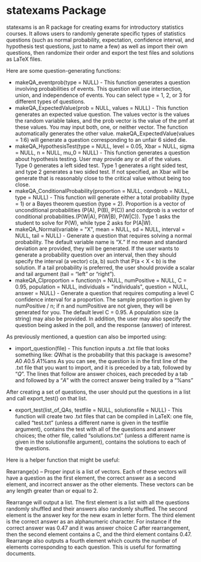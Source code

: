 # statexams Package

statexams is an R package for creating exams for introductory statistics courses. It allows users to randomly generate specific types of statistics questions (such as normal probability, expectation, confidence interval, and hypothesis test questions, just to name a few) as well as import their own questions, then randomize their order and export the test files and solutions as LaTeX files.

Here are some question-generating functions:

- makeQA_eventprob(type = NULL) - This function generates a question involving probabilities of events.  This question will use intersection, union, and independence of events.  You can select type = 1, 2, or 3 for different types of questions.
- makeQA_ExpectedValue(prob = NULL, values = NULL) - This function generates an expected value question.  The values vector is the values the random variable takes, and the prob vector is the value of the pmf at these values.  You may input both, one, or neither vector.  The function automatically generates the other value.  makeQA_ExpectedValue(values = 1:6) will generate a question corresponding to an unfair 6 sided die.
- makeQA_HypothesisTest(type = NULL, level = 0.05, Xbar = NULL, sigma = NULL, n = NULL, mu_0 = NULL) - This function generates a question about hypothesis testing.  User may provide any or all of the values.  Type 0 generates a left sided test.  Type 1 generates a right sided test, and type 2 generates a two sided test.  If not specified, an Xbar will be generate that is reasonably close to the critical value without being too close.
- makeQA_ConditionalProbability(proportion = NULL, condprob = NULL, type = NULL) - This function will generate either a total probability (type = 1) or a Bayes theorem question (type = 2).  Proportion is a vector of unconditional probabilities (P(A), P(B), P(C)) and condprob is a vector of conditional probabilities.(P(W|A), P(W|B), P(W|C)).  Type 1 asks the student to solve for P(W), while type 2 asks for P(A|W).
- makeQA_Normal(variable = "X", mean = NULL, sd = NULL, interval = NULL, tail = NULL) - Generate a question that requires solving a normal probability. The default variable name is “X.” If no mean and standard deviation are provided, they will be generated. If the user wants to generate a probability question over an interval, then they should specify the interval (a vector) c(a, b) such that P(a < X < b) is the solution. If a tail probability is preferred, the user should provide a scalar and tail argument (tail = “left” or “right”).
- makeQA_CIproportion = function(n = NULL, numPositive = NULL, C = 0.95, population = NULL, individuals = "individuals", question = NULL, answer = NULL) - Generate a question that requires computing a level C confidence interval for a proportion. The sample proportion is given by numPositive / n; if n and numPositive are not given, they will be generated for you. The default level C = 0.95. A population size (a string) may also be provided. In addition, the user may also specify the question being asked in the poll, and the response (answer) of interest.


As previously mentioned, a question can also be imported using:

- import_question(file) - This function inputs a .txt file that looks something like:
	*Q*What is the probability that this package is awesome?
	*A*0
	*A*0.5
	*A*1%ans
As you can see, the question is in the first line of the .txt file that you want to import, and it is preceded by a tab, followed by “*Q*”. The lines that follow are answer choices, each preceded by a tab and followed by a “*A*” with the correct answer being trailed by a “%ans”

After creating a set of questions, the user should put the questions in a list and call export_test() on that list. 

- export_test(list_of_QAs, testfile = NULL, solutionsfile = NULL) - This function will create two .txt files that can be compiled in LaTeX: one file, called “test.txt” (unless a different name is given in the testfile argument), contains the test with all of the questions and answer choices; the other file, called “solutions.txt” (unless a different name is given in the solutionsfile argument), contains the solutions to each of the questions.




Here is a helper function that might be useful:

Rearrange(x) – Proper input is a list of vectors. Each of these vectors will have a question as the first element, the correct answer as a second element, and incorrect answer as the other elements. These vectors can be any length greater than or equal to 2.

Rearrange will output a list.  The first element is a list with all  the questions randomly shuffled and their answers also randomly shuffled.  The second element is the answer key for the new exam in letter form.  The third element is the correct answer as an alphanumeric character.  For instance if the correct answer was 0.47 and it was answer choice C after rearrangement, then the second element contains a C, and the third element contains 0.47.  Rearrange also outputs a fourth element which counts the number of elements corresponding to each question.  This is useful for formatting documents.
